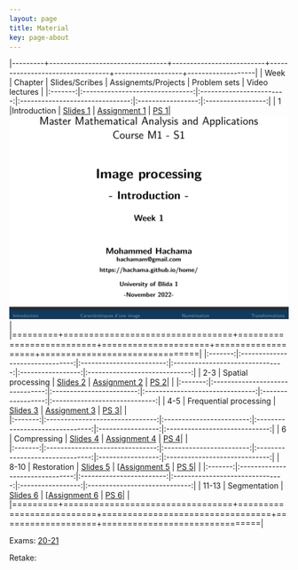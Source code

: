 ```yaml
---
layout: page
title: Material
key: page-about
---
```

 

|---------+---------------------------------+--------------------------+---------------------------------+-------------------+-------------------|
| Week    |          Chapter                | Slides/Scribes           | Assignemts/Projects             | Problem sets      |  Video lectures   |
|:-------:|:-------------------------------:|:------------------------:|:-------------------------------:|:-----------------:|:-----------------:|
|   1     |Introduction                     | [Slides 1](slides#intro) | [Assignment 1](tp/assign1.pdf)  | [PS 1](td/ps1.pdf)| [![Lecture 1](lect/lect1.png)](https://youtu.be/lMgA7niNkmA) |
|=========+=================================+==========================+=====================+===================+===============================|
|:-------:|:-------------------------------:|:------------------------:|:-------------------------------:|:-----------------:|:-----------------------------:|
|  2-3    | Spatial processing              | [Slides 2](slides#spat)  | [Assignment 2](tp/assign2.pdf)  | [PS 2](td/ps2.pdf)|                               |
|:-------:|:-------------------------------:|:------------------------:|:-------------------------------:|:-----------------:|:-----------------------------:|
|  4-5    | Frequential processing          | [Slides 3](slides#freq)  | [Assignment 3](tp/assign3.pdf)  | [PS 3](td/ps3.pdf)|                               |     
|:-------:|:-------------------------------:|:------------------------:|:-------------------------------:|:-----------------:|:-----------------------------:|
|  6      | Compressing                     | [Slides 4](slides#freq)  | [Assignment 4](tp/assign4.pdf)  | [PS 4](td/ps4.pdf)|                               |     
|:-------:|:-------------------------------:|:------------------------:|:-------------------------------:|:-----------------:|:-----------------------------:|
|  8-10   | Restoration                     | [Slides 5](slides#resto) | [[Assignment 5](tp/assign5.pdf) | [PS 5](td/ps5.pdf)|                               | 
|:-------:|:-------------------------------:|:------------------------:|:-------------------------------:|:-----------------:|:-----------------------------:|
| 11-13   | Segmentation                    | [Slides 6](slides#segm)  | [[Assignment 6](tp/assign6.pdf) | [PS 6](td/ps6.pdf)|                               | 
|=========+=================================+==========================+=================================+===================+===============================|

Exams: [20-21](td/Exam_21.pdf)

Retake: 

